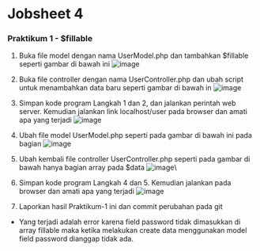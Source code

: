 # Jobsheet 4 

### Praktikum 1 - $fillable

1. Buka file model dengan nama UserModel.php dan tambahkan $fillable seperti gambar di bawah ini
![image](https://github.com/gbrn7/PWL_2024/assets/127575934/a2531d3b-7b84-4379-bc1e-9dfa5c7e864e)

2. Buka file controller dengan nama UserController.php dan ubah script untuk menambahkan data baru seperti gambar di bawah in
![image](https://github.com/gbrn7/PWL_2024/assets/127575934/f88a0998-79a7-417c-8908-1a40a472636d)

3. Simpan kode program Langkah 1 dan 2, dan jalankan perintah web server. Kemudian jalankan link localhost/user pada browser dan amati apa yang terjadi
![image](https://github.com/gbrn7/PWL_2024/assets/127575934/c3aeeadb-5d71-4670-ba36-db82e3fa7274)

4. Ubah file model UserModel.php seperti pada gambar di bawah ini pada bagian 
![image](https://github.com/gbrn7/PWL_2024/assets/127575934/c93e352f-f491-4488-9aeb-aec1b5c73e46)

5. Ubah kembali file controller UserController.php seperti pada gambar di bawah hanya bagian array pada $data
![image](https://github.com/gbrn7/PWL_2024/assets/127575934/1a30e0a5-c532-4feb-acb1-8e1bb9542d6c)\

6. Simpan kode program Langkah 4 dan 5. Kemudian jalankan pada browser dan amati apa yang terjadi
![image](https://github.com/gbrn7/PWL_2024/assets/127575934/829d69e1-042b-42b0-a632-b453fd7c8926)

7. Laporkan hasil Praktikum-1 ini dan commit perubahan pada git
- Yang terjadi adalah error karena field password tidak dimasukkan di array fillable maka ketika melakukan create data menggunakan model field password dianggap tidak ada.
